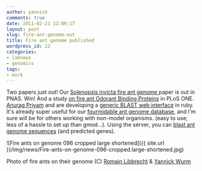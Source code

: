 ```yaml
---
author: yannick
comments: true
date: 2011-02-21 12:09:17
layout: post
slug: fire-ant-genome-out
title: Fire ant genome published
wordpress_id: 22
categories:
- labnews
- genomics
tags:
- work
---
```


Two papers just out! Our [Solenopsis invicta fire ant genome ](http://www.pnas.org/cgi/doi/10.1073/pnas.1009690108) paper is out in PNAS. Win! And a study  [on fire ant Odorant Binding Proteins](http://www.plosone.org/article/info:doi/10.1371/journal.pone.0016289) in PLoS ONE. [Anurag Priyam](http://yeban.in) and are developing a [generic BLAST web interface](http://www.sequenceserver.com) in ruby. It's already super useful for our [fourmidable ant genome database](http://www.antgenomes.org), and I'm sure will be for others working with non-model organisms. (easy to use; less of a hassle to set up than gmod...). Using the server, you can [blast ant genome sequences](http://www.antgenomes.org/blast) (and predicted genes).




![Fire ants on genome 096 cropped large shortened]({{ site.url }}/img/news/Fire-ants-on-genome-096-cropped.large-shortened.jpg)




Photo of fire ants on their genome (C) [Romain Libbrecht](http://www.unil.ch/dee/page50472_en.html) & [Yannick Wurm](http://www.sbcs.qmul.ac.uk/staff/yannickwurm.html)

